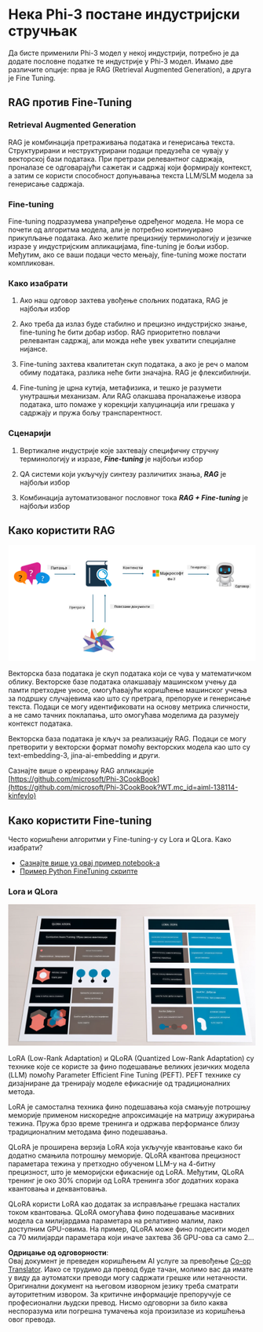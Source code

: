 <!--
CO_OP_TRANSLATOR_METADATA:
{
  "original_hash": "743d7e9cb9c4e8ea642d77bee657a7fa",
  "translation_date": "2025-07-17T10:01:28+00:00",
  "source_file": "md/03.FineTuning/LetPhi3gotoIndustriy.md",
  "language_code": "sr"
}
-->
# **Нека Phi-3 постане индустријски стручњак**

Да бисте применили Phi-3 модел у некој индустрији, потребно је да додате пословне податке те индустрије у Phi-3 модел. Имамо две различите опције: прва је RAG (Retrieval Augmented Generation), а друга је Fine Tuning.

## **RAG против Fine-Tuning**

### **Retrieval Augmented Generation**

RAG је комбинација претраживања података и генерисања текста. Структурирани и неструктурирани подаци предузећа се чувају у векторској бази података. При претрази релевантног садржаја, проналазе се одговарајући сажетак и садржај који формирају контекст, а затим се користи способност допуњавања текста LLM/SLM модела за генерисање садржаја.

### **Fine-tuning**

Fine-tuning подразумева унапређење одређеног модела. Не мора се почети од алгоритма модела, али је потребно континуирано прикупљање података. Ако желите прецизнију терминологију и језичке изразе у индустријским апликацијама, fine-tuning је бољи избор. Међутим, ако се ваши подаци често мењају, fine-tuning може постати компликован.

### **Како изабрати**

1. Ако наш одговор захтева увођење спољних података, RAG је најбољи избор

2. Ако треба да излаз буде стабилно и прецизно индустријско знање, fine-tuning ће бити добар избор. RAG приоритетно повлачи релевантан садржај, али можда неће увек ухватити специјалне нијансе.

3. Fine-tuning захтева квалитетан скуп података, а ако је реч о малом обиму података, разлика неће бити значајна. RAG је флексибилнији.

4. Fine-tuning је црна кутија, метафизика, и тешко је разумети унутрашњи механизам. Али RAG олакшава проналажење извора података, што помаже у корекцији халуцинација или грешака у садржају и пружа бољу транспарентност.

### **Сценарији**

1. Вертикалне индустрије које захтевају специфичну стручну терминологију и изразе, ***Fine-tuning*** је најбољи избор

2. QA системи који укључују синтезу различитих знања, ***RAG*** је најбољи избор

3. Комбинација аутоматизованог пословног тока ***RAG + Fine-tuning*** је најбољи избор

## **Како користити RAG**

![rag](../../../../translated_images/rag.2014adc59e6f6007bafac13e800a6cbc3e297fbb9903efe20a93129bd13987e9.sr.png)

Векторска база података је скуп података који се чува у математичком облику. Векторске базе података олакшавају машинском учењу да памти претходне уносе, омогућавајући коришћење машинског учења за подршку случајевима као што су претрага, препоруке и генерисање текста. Подаци се могу идентификовати на основу метрика сличности, а не само тачних поклапања, што омогућава моделима да разумеју контекст података.

Векторска база података је кључ за реализацију RAG. Подаци се могу претворити у векторски формат помоћу векторских модела као што су text-embedding-3, jina-ai-embedding и други.

Сазнајте више о креирању RAG апликације [https://github.com/microsoft/Phi-3CookBook](https://github.com/microsoft/Phi-3CookBook?WT.mc_id=aiml-138114-kinfeylo)

## **Како користити Fine-tuning**

Често коришћени алгоритми у Fine-tuning-у су Lora и QLora. Како изабрати?
- [Сазнајте више уз овај пример notebook-а](../../../../code/04.Finetuning/Phi_3_Inference_Finetuning.ipynb)
- [Пример Python FineTuning скрипте](../../../../code/04.Finetuning/FineTrainingScript.py)

### **Lora и QLora**

![lora](../../../../translated_images/qlora.e6446c988ee04ca08807488bb7d9e2c0ea7ef4af9d000fc6d13032b4ac2de18d.sr.png)

LoRA (Low-Rank Adaptation) и QLoRA (Quantized Low-Rank Adaptation) су технике које се користе за фино подешавање великих језичких модела (LLM) помоћу Parameter Efficient Fine Tuning (PEFT). PEFT технике су дизајниране да тренирају моделе ефикасније од традиционалних метода.

LoRA је самостална техника фино подешавања која смањује потрошњу меморије применом нискоредне апроксимације на матрицу ажурирања тежина. Пружа брзо време тренинга и одржава перформансе близу традиционалним методама фино подешавања.

QLoRA је проширена верзија LoRA која укључује квантовање како би додатно смањила потрошњу меморије. QLoRA квантова прецизност параметара тежина у претходно обученом LLM-у на 4-битну прецизност, што је меморијски ефикасније од LoRA. Међутим, QLoRA тренинг је око 30% спорији од LoRA тренинга због додатних корака квантовања и деквантовања.

QLoRA користи LoRA као додатак за исправљање грешака насталих током квантовања. QLoRA омогућава фино подешавање масивних модела са милијардама параметара на релативно малим, лако доступним GPU-овима. На пример, QLoRA може фино подесити модел са 70 милијарди параметара који иначе захтева 36 GPU-ова са само 2...

**Одрицање од одговорности**:  
Овај документ је преведен коришћењем AI услуге за превођење [Co-op Translator](https://github.com/Azure/co-op-translator). Иако се трудимо да превод буде тачан, молимо вас да имате у виду да аутоматски преводи могу садржати грешке или нетачности. Оригинални документ на његовом изворном језику треба сматрати ауторитетним извором. За критичне информације препоручује се професионални људски превод. Нисмо одговорни за било каква неспоразума или погрешна тумачења која произилазе из коришћења овог превода.